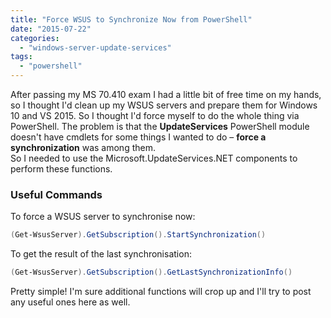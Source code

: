 ```yaml
---
title: "Force WSUS to Synchronize Now from PowerShell"
date: "2015-07-22"
categories: 
  - "windows-server-update-services"
tags: 
  - "powershell"
---
```


After passing my MS 70.410 exam I had a little bit of free time on my hands, so I thought I'd clean up my WSUS servers and prepare them for Windows 10 and VS 2015. So I thought I'd force myself to do the whole thing via PowerShell. The problem is that the **UpdateServices** PowerShell module doesn't have cmdlets for some things I wanted to do – **force a synchronization** was among them.  
So I needed to use the Microsoft.UpdateServices.NET components to perform these functions.

### Useful Commands

To force a WSUS server to synchronise now:

```powershell
(Get-WsusServer).GetSubscription().StartSynchronization()
```

To get the result of the last synchronisation:

```powershell
(Get-WsusServer).GetSubscription().GetLastSynchronizationInfo()
```

Pretty simple! I'm sure additional functions will crop up and I'll try to post any useful ones here as well.
